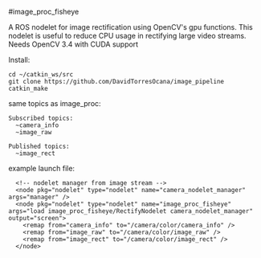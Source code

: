 #image_proc_fisheye

A ROS nodelet for image rectification using OpenCV's gpu functions. This nodelet is useful to reduce CPU usage in rectifying large video streams.
Needs OpenCV 3.4 with CUDA support

Install:

```
cd ~/catkin_ws/src
git clone https://github.com/DavidTorresOcana/image_pipeline
catkin_make
```

same topics as image_proc:

```
Subscribed topics:
  ~camera_info
  ~image_raw

Published topics:
  ~image_rect
```


example launch file:
```
  <!-- nodelet manager from image stream -->
  <node pkg="nodelet" type="nodelet" name="camera_nodelet_manager"  args="manager" />
  <node pkg="nodelet" type="nodelet" name="image_proc_fisheye" args="load image_proc_fisheye/RectifyNodelet camera_nodelet_manager" output="screen">
    <remap from="camera_info" to="/camera/color/camera_info" />
    <remap from="image_raw" to="/camera/color/image_raw" />
    <remap from="image_rect" to="/camera/color/image_rect" />
  </node>
```
